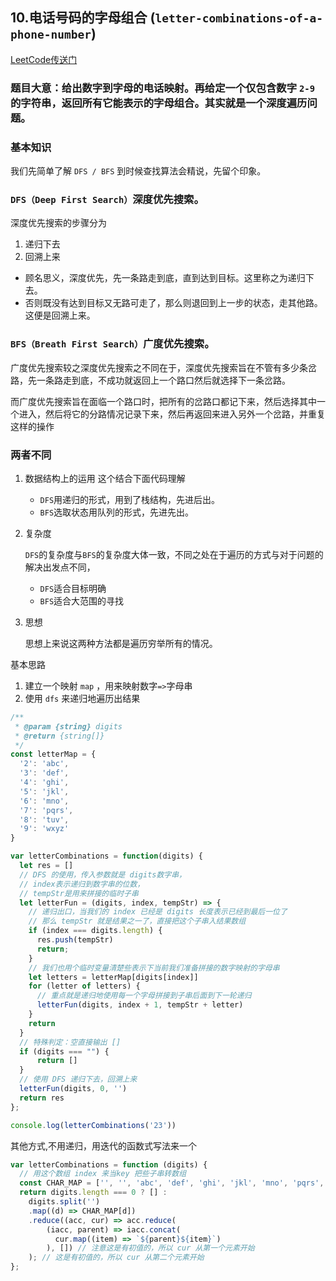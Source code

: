 ## 10.电话号码的字母组合 (`letter-combinations-of-a-phone-number`)
[LeetCode传送门](https://leetcode-cn.com/problems/letter-combinations-of-a-phone-number/)

### 题目大意：给出数字到字母的电话映射。再给定一个仅包含数字 `2-9` 的字符串，返回所有它能表示的字母组合。其实就是一个深度遍历问题。

### 基本知识
我们先简单了解 `DFS / BFS` 到时候查找算法会精说，先留个印象。

### `DFS（Deep First Search）`深度优先搜索。
深度优先搜索的步骤分为
1. 递归下去
2. 回溯上来


* 顾名思义，深度优先，先一条路走到底，直到达到目标。这里称之为递归下去。
* 否则既没有达到目标又无路可走了，那么则退回到上一步的状态，走其他路。这便是回溯上来。

### `BFS（Breath First Search）`广度优先搜索。
广度优先搜索较之深度优先搜索之不同在于，深度优先搜索旨在不管有多少条岔路，先一条路走到底，不成功就返回上一个路口然后就选择下一条岔路。

而广度优先搜索旨在面临一个路口时，把所有的岔路口都记下来，然后选择其中一个进入，然后将它的分路情况记录下来，然后再返回来进入另外一个岔路，并重复这样的操作

### 两者不同

1. 数据结构上的运用 这个结合下面代码理解
    * `DFS`用递归的形式，用到了栈结构，先进后出。
    * `BFS`选取状态用队列的形式，先进先出。


2. 复杂度
    
    `DFS`的复杂度与`BFS`的复杂度大体一致，不同之处在于遍历的方式与对于问题的解决出发点不同，

    * `DFS`适合目标明确
    * `BFS`适合大范围的寻找

3. 思想

    思想上来说这两种方法都是遍历穷举所有的情况。

基本思路
1. 建立一个映射 `map` ，用来映射数字`=>`字母串
2. 使用 `dfs` 来递归地遍历出结果

```JavaScript
/**
 * @param {string} digits
 * @return {string[]}
 */
const letterMap = {
  '2': 'abc',
  '3': 'def',
  '4': 'ghi',
  '5': 'jkl',
  '6': 'mno',
  '7': 'pqrs',
  '8': 'tuv',
  '9': 'wxyz'
}

var letterCombinations = function(digits) {
  let res = []
  // DFS 的使用，传入参数就是 digits数字串，
  // index表示递归到数字串的位数，
  // tempStr是用来拼接的临时子串
  let letterFun = (digits, index, tempStr) => {
    // 递归出口，当我们的 index 已经是 digits 长度表示已经到最后一位了
    // 那么 tempStr 就是结果之一了，直接把这个子串入结果数组
    if (index === digits.length) {
      res.push(tempStr)
      return;
    }
    // 我们也用个临时变量清楚些表示下当前我们准备拼接的数字映射的字母串
    let letters = letterMap[digits[index]]
    for (letter of letters) {
      // 重点就是递归地使用每一个字母拼接到子串后面到下一轮递归
      letterFun(digits, index + 1, tempStr + letter)
    }
    return
  }
  // 特殊判定：空直接输出 []
  if (digits === "") {
      return []
  }
  // 使用 DFS 递归下去，回溯上来
  letterFun(digits, 0, '')
  return res
};

console.log(letterCombinations('23'))

```

其他方式,不用递归，用迭代的函数式写法来一个
```JavaScript
var letterCombinations = function (digits) {
  // 用这个数组 index 来当key 把些子串转数组
  const CHAR_MAP = ['', '', 'abc', 'def', 'ghi', 'jkl', 'mno', 'pqrs', 'tuv', 'wxyz'].map((s) => s.split(''));
  return digits.length === 0 ? [] : 
    digits.split('')
    .map((d) => CHAR_MAP[d])
    .reduce((acc, cur) => acc.reduce(
        (iacc, parent) => iacc.concat(
          cur.map((item) => `${parent}${item}`)
        ), []) // 注意这是有初值的，所以 cur 从第一个元素开始
    ); // 这是有初值的，所以 cur 从第二个元素开始
};

```